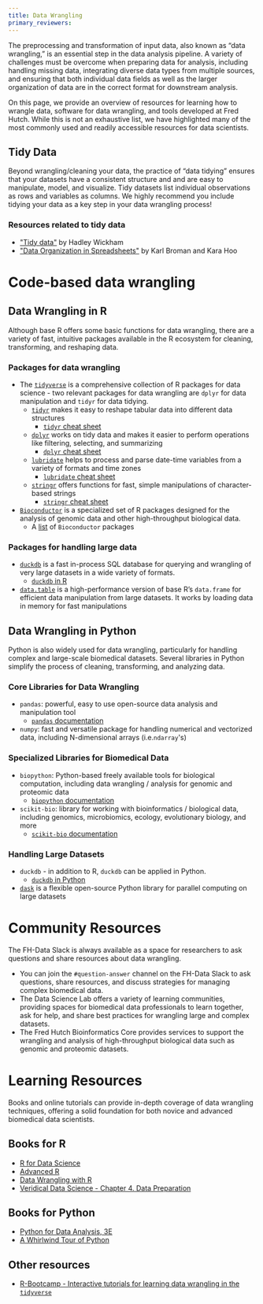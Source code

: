 ```yaml
---
title: Data Wrangling
primary_reviewers: 
---
```


The preprocessing and transformation of input data, also known as “data wrangling,” is an essential step in the data analysis pipeline. A variety of challenges must be overcome when preparing data for analysis, including handling missing data, integrating diverse data types from multiple sources, and ensuring that both individual data fields as well as the larger organization of data are in the correct format for downstream analysis.

On this page, we provide an overview of resources for learning how to wrangle data, software for data wrangling, and tools developed at Fred Hutch. While this is not an exhaustive list, we have highlighted many of the most commonly used and readily accessible resources for data scientists.

## Tidy Data

Beyond wrangling/cleaning your data, the practice of “data tidying” ensures that your datasets have a consistent structure and and are easy to manipulate, model, and visualize. Tidy datasets list individual observations as rows and variables as columns. We highly recommend you include tidying your data as a key step in your data wrangling process!

### Resources related to tidy data

-   ["Tidy data"](https://vita.had.co.nz/papers/tidy-data.pdf) by Hadley Wickham
-   ["Data Organization in Spreadsheets"](https://www.tandfonline.com/doi/epdf/10.1080/00031305.2017.1375989?needAccess=true) by Karl Broman and Kara Hoo

# **Code-based data wrangling**

## **Data Wrangling in R**

Although base R offers some basic functions for data wrangling, there are a variety of fast, intuitive packages available in the R ecosystem for cleaning, transforming, and reshaping data.

### **Packages for data wrangling**

-   The [`tidyverse`](https://www.tidyverse.org) is a comprehensive collection of R packages for data science - two relevant packages for data wrangling are `dplyr` for data manipulation and `tidyr` for data tidying.
    -   [`tidyr`](https://tidyr.tidyverse.org/reference/pivot_wider.html) makes it easy to reshape tabular data into different data structures
        -   [`tidyr` cheat sheet](https://rstudio.github.io/cheatsheets/tidyr.pdf)
    -   [`dplyr`](https://dplyr.tidyverse.org) works on tidy data and makes it easier to perform operations like filtering, selecting, and summarizing
        -   [`dplyr` cheat sheet](https://rstudio.github.io/cheatsheets/html/data-transformation.html)
    -   [`lubridate`](https://lubridate.tidyverse.org) helps to process and parse date-time variables from a variety of formats and time zones
        -   [`lubridate` cheat sheet](https://rstudio.github.io/cheatsheets/html/lubridate.html)
    -   [`stringr`](https://stringr.tidyverse.org) offers functions for fast, simple manipulations of character-based strings
        -   [`stringr` cheat sheet](https://rstudio.github.io/cheatsheets/strings.pdf)
-   [`Bioconductor`](https://www.bioconductor.org) is a specialized set of R packages designed for the analysis of genomic data and other high-throughput biological data.
    -   A [list](https://www.bioconductor.org/packages/release/BiocViews.html#___Software) of `Bioconductor` packages

### **Packages for handling large data**

-   [`duckdb`](https://duckdb.org) is a fast in-process SQL database for querying and wrangling of very large datasets in a wide variety of formats.
    -   [`duckdb` in R](https://duckdb.org/docs/api/r.html)
-   [`data.table`](https://github.com/Rdatatable/data.table) is a high-performance version of base R’s `data.frame` for efficient data manipulation from large datasets. It works by loading data in memory for fast manipulations

## **Data Wrangling in Python**

Python is also widely used for data wrangling, particularly for handling complex and large-scale biomedical datasets. Several libraries in Python simplify the process of cleaning, transforming, and analyzing data.

### **Core Libraries for Data Wrangling**

-   `pandas`: powerful, easy to use open-source data analysis and manipulation tool
    -   [`pandas` documentation](https://pandas.pydata.org/docs/user_guide/index.html)
-   `numpy`: fast and versatile package for handling numerical and vectorized data, including N-dimensional arrays (i.e.`ndarray`'s)

### **Specialized Libraries for Biomedical Data**

-   `biopython`: Python-based freely available tools for biological computation, including data wrangling / analysis for genomic and proteomic data
    -   [`biopython` documentation](https://biopython.org/)
-   `scikit-bio`: library for working with bioinformatics / biological data, including genomics, microbiomics, ecology, evolutionary biology, and more
    -   [`scikit-bio` documentation](https://scikit.bio/docs/latest/index.html)

### **Handling Large Datasets**

-   `duckdb` - in addition to R, `duckdb` can be applied in Python.
    -   [`duckdb` in Python](https://duckdb.org/docs/api/python/overview.html)
-   [`dask`](https://www.dask.org/) is a flexible open-source Python library for parallel computing on large datasets

# **Community Resources**

The FH-Data Slack is always available as a space for researchers to ask questions and share resources about data wrangling.

-   You can join the `#question-answer` channel on the FH-Data Slack to ask questions, share resources, and discuss strategies for managing complex biomedical data.
-   The Data Science Lab offers a variety of learning communities, providing spaces for biomedical data professionals to learn together, ask for help, and share best practices for wrangling large and complex datasets.
-   The Fred Hutch Bioinformatics Core provides services to support the wrangling and analysis of high-throughput biological data such as genomic and proteomic datasets.

# **Learning Resources**

Books and online tutorials can provide in-depth coverage of data wrangling techniques, offering a solid foundation for both novice and advanced biomedical data scientists.

## **Books for R**

-   [R for Data Science](https://r4ds.had.co.nz/)
-   [Advanced R](https://adv-r.hadley.nz/)
-   [Data Wrangling with R](https://link.springer.com/book/10.1007/978-3-319-45599-0)
-   [Veridical Data Science - Chapter 4. Data Preparation](https://vdsbook.com/04-data_cleaning)

## **Books for Python**

-   [Python for Data Analysis, 3E](https://wesmckinney.com/book/)
-   [A Whirlwind Tour of Python](https://github.com/jakevdp/WhirlwindTourOfPython?tab=readme-ov-file)

## **Other resources**

-   [R-Bootcamp - Interactive tutorials for learning data wrangling in the `tidyverse`](https://r-bootcamp.netlify.app/)
